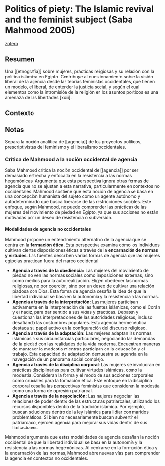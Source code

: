 # Politics of piety: The Islamic revival and the feminist subject (Saba Mahmood 2005)
[zotero](zotero://select/items/@mahmood2005)

## Resumen

Una [[etnografía]] sobre mujeres, prácticas religiosas y su relación con la política islámica en Egipto. Contribuye al cuestionamiento sobre la visión liberal de la agencia desde las teorías feministas occidentales, que tienen un modelo, el liberal, de entender la justicia social, y según el cual elementos como la intromisión de la religión en los asuntos políticos es una amenaza de las libertades [xxiii].

## Contexto

## Notas
<!--El libro se estructura en-->

<!--Estructura conceptual:-->
 Separa la noción analítica de [[agencia]] de los proyectos políticos, prescriptivistas del feminismo y el liberalismo occidentales.
 
<!--Argumentos generales:-->

### Crítica de Mahmood a la noción occidental de agencia

Saba Mahmood critica la noción occidental de [[agencia]] por ser demasiado estrecha y enfocada en la resistencia a las normas hegemónicas. Argumenta que esta perspectiva ignora otras formas de agencia que no se ajustan a esta narrativa, particularmente en contextos no occidentales. Mahmood sostiene que esta noción de agencia se basa en una concepción humanista del sujeto como un agente autónomo y autodeterminado que busca liberarse de las restricciones sociales. Este enfoque, según Mahmood, no puede comprender las prácticas de las mujeres del movimiento de piedad en Egipto, ya que sus acciones no están motivadas por un deseo de resistencia o subversión.

#### Modalidades de agencia no occidentales

Mahmood propone un entendimiento alternativo de la agencia que se centra en la **formación ética**. Esta perspectiva examina cómo los individuos cultivan ciertas disposiciones éticas a través de la **encarnación de normas y virtudes**. Las fuentes describen varias formas de agencia que las mujeres egipcias practican fuera del marco occidental:

- **Agencia a través de la obediencia:** Las mujeres del movimiento de piedad no ven las normas sociales como imposiciones externas, sino como medios para la autorrealización. Eligen obedecer las normas religiosas, no por coerción, sino por un deseo de cultivar una relación piadosa con Dios. Esta forma de agencia desafía la idea de que la libertad individual se basa en la autonomía y la resistencia a las normas.
- **Agencia a través de la interpretación:** Las mujeres participan activamente en la interpretación de las fuentes islámicas, como el Corán y el hadiz, para dar sentido a sus vidas y prácticas. Debaten y cuestionan las interpretaciones de las autoridades religiosas, incluso desafiando las costumbres populares. Esta agencia hermenéutica destaca su papel activo en la configuración del discurso religioso.
- **Agencia a través de la adaptación:** Las mujeres adaptan las normas islámicas a sus circunstancias particulares, negociando las demandas de la piedad con las realidades de la vida moderna. Encuentran maneras de mantener la modestia mientras participan en la educación y el trabajo. Esta capacidad de adaptación demuestra su agencia en la navegación de un panorama social complejo.
- **Agencia a través de la disciplina corporal:** Las mujeres se involucran en prácticas disciplinarias para cultivar virtudes islámicas, como la modestia. Consideran la forma y el modo de sus acciones corporales como cruciales para la formación ética. Este enfoque en la disciplina corporal desafía las perspectivas feministas que consideran la modestia como una forma de opresión patriarcal.
- **Agencia a través de la negociación:** Las mujeres negocian las relaciones de poder dentro de las estructuras patriarcales, utilizando los recursos disponibles dentro de la tradición islámica. Por ejemplo, buscan soluciones dentro de la ley islámica para lidiar con maridos problemáticos. Si bien no necesariamente buscan subvertir el patriarcado, ejercen agencia para mejorar sus vidas dentro de sus limitaciones.

Mahmood argumenta que estas modalidades de agencia desafían la noción occidental de que la libertad individual se basa en la autonomía y la resistencia a las normas hegemónicas. Al centrarse en la formación ética y la encarnación de las normas, Mahmood abre nuevas vías para comprender la agencia en contextos no occidentales.
